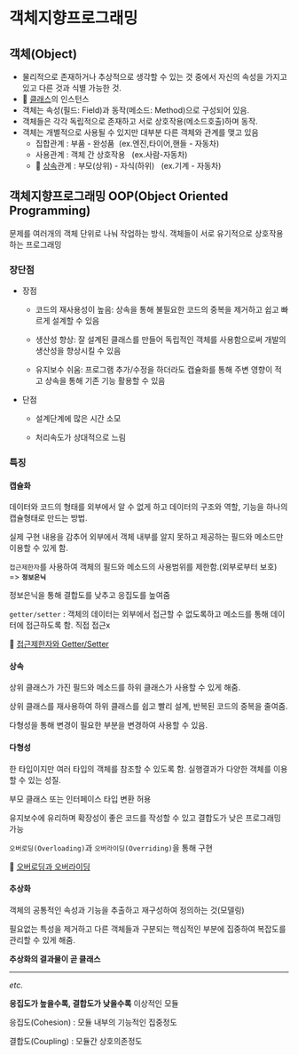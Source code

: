 # 객체지향프로그래밍

## 객체(Object)

- 물리적으로 존재하거나 추상적으로 생각할 수 있는 것 중에서 자신의 속성을 가지고 있고 다른 것과 식별 가능한 것.
- 📝 [클래스](https://github.com/ara0114/TIL/blob/d109a36643d10e62267417b9c819e63632ebca1f/JAVA/Class.md)의 인스턴스
- 객체는 속성(필드: Field)과 동작(메소드: Method)으로 구성되어 있음.
- 객체들은 각각 독립적으로 존재하고 서로 상호작용(메소드호출)하며 동작.
- 객체는 개별적으로 사용될 수 있지만 대부분 다른 객체와 관계를 맺고 있음
  - 집합관계 : 부품 - 완성품&nbsp; (ex.엔진,타이어,핸들 - 자동차)
  - 사용관계 : 객체 간 상호작용 &nbsp; (ex.사람-자동차)
  - 📝 [상속](https://github.com/ara0114/TIL/blob/d109a36643d10e62267417b9c819e63632ebca1f/JAVA/%EC%83%81%EC%86%8D.md)관계 : 부모(상위) - 자식(하위) &nbsp; (ex.기계 - 자동차)

## 객체지향프로그래밍 OOP(Object Oriented Programming)

문제를 여러개의 객체 단위로 나눠 작업하는 방식. 객체들이 서로 유기적으로 상호작용하는 프로그래밍

### 장단점

- 장점

  - 코드의 재사용성이 높음: 상속을 통해 불필요한 코드의 중복을 제거하고 쉽고 빠르게 설계할 수 있음

  - 생산성 향상: 잘 설계된 클래스를 만들어 독립적인 객체를 사용함으로써 개발의 생산성을 향상시킬 수 있음

  - 유지보수 쉬움: 프로그램 추가/수정을 하더라도 캡슐화를 통해 주변 영향이 적고 상속을 통해 기존 기능 활용할 수 있음

- 단점

  - 설계단계에 많은 시간 소모

  - 처리속도가 상대적으로 느림

### 특징

#### 캡슐화

데이터와 코드의 형태를 외부에서 알 수 없게 하고 데이터의 구조와 역할, 기능을 하나의 캡슐형태로 만드는 방법.

실제 구현 내용을 감추어 외부에서 객체 내부를 알지 못하고 제공하는 필드와 메소드만 이용할 수 있게 함.

`접근제한자`를 사용하여 객체의 필드와 메소드의 사용범위를 제한함.(외부로부터 보호) => **`정보은닉`**

정보은닉을 통해 결합도를 낮추고 응집도를 높여줌

`getter/setter` : 객체의 데이터는 외부에서 접근할 수 없도록하고 메소드를 통해 데이터에 접근하도록 함. 직접 접근x

📝 [접근제한자와 Getter/Setter](https://github.com/ara0114/TIL/blob/b12d776808c832f57301b02f8576e63b22e7c2df/JAVA/AccessModifier,GetterSetter.md)



#### 상속

상위 클래스가 가진 필드와 메소드를 하위 클래스가 사용할 수 있게 해줌.

상위 클래스를 재사용하여 하위 클래스를 쉽고 빨리 설계, 반복된 코드의 중복을 줄여줌.

다형성을 통해 변경이 필요한 부분을 변경하여 사용할 수 있음.



#### 다형성

한 타입이지만 여러 타입의 객체를 참조할 수 있도록 함. 실행결과가 다양한 객체를 이용할 수 있는 성질.

부모 클래스 또는 인터페이스 타입 변환 허용

유지보수에 유리하며 확장성이 좋은 코드를 작성할 수 있고 결합도가 낮은 프로그래밍 가능

`오버로딩(Overloading)`과 `오버라이딩(Overriding)`을 통해 구현

📝 [오버로딩과 오버라이딩](https://github.com/ara0114/TIL/blob/891582dbf70a3f0423d4483cc02d50ed20a79a16/JAVA/%EC%98%A4%EB%B2%84%EB%A1%9C%EB%94%A9%EC%98%A4%EB%B2%84%EB%9D%BC%EC%9D%B4%EB%94%A9.md)



#### 추상화

객체의 공통적인 속성과 기능을 추출하고 재구성하여 정의하는 것(모델링)

필요없는 특성을 제거하고 다른 객체들과 구분되는 핵심적인 부분에 집중하여 복잡도를 관리할 수 있게 해줌.

**추상화의 결과물이 곧 클래스**

---

*etc.*

**응집도가 높을수록, 결합도가 낮을수록** 이상적인 모듈

응집도(Cohesion) : 모듈 내부의 기능적인 집중정도

결합도(Coupling) : 모듈간 상호의존정도
